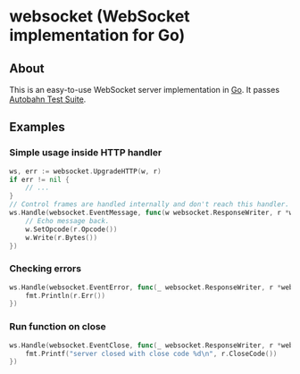 # websocket (WebSocket implementation for Go)

## About
This is an easy-to-use WebSocket server implementation in [Go](https://golang.org).
It passes [Autobahn Test Suite](https://crossbar.io/autobahn/testsuite/).

## Examples
### Simple usage inside HTTP handler
```go
ws, err := websocket.UpgradeHTTP(w, r)
if err != nil {
	// ...
}
// Control frames are handled internally and don't reach this handler.
ws.Handle(websocket.EventMessage, func(w websocket.ResponseWriter, r *websocket.Request) {
	// Echo message back.
	w.SetOpcode(r.Opcode())
	w.Write(r.Bytes())
})
```

### Checking errors
```go
ws.Handle(websocket.EventError, func(_ websocket.ResponseWriter, r *websocket.Request) {
	fmt.Println(r.Err())
})
```

### Run function on close
```go
ws.Handle(websocket.EventClose, func(_ websocket.ResponseWriter, r *websocket.Request) {
	fmt.Printf("server closed with close code %d\n", r.CloseCode())
})
```